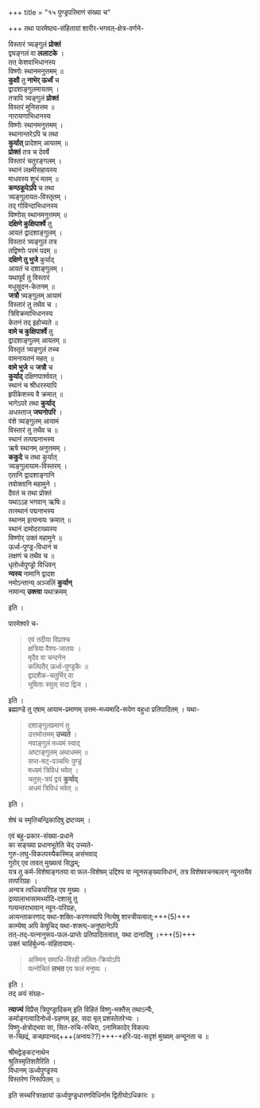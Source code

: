 +++
title = "१५ पुण्ड्रपरिमाणं संख्या च"

+++
तथा पारमेष्ठ्य-संहितायां शारीर-भगवत्-क्षेत्र-वर्णने-  

विस्तारं त्र्यङ्गुलं **प्रोक्तं**  
द्व्यङ्गलं वा **ललाटके** ।  
तत् केशवाभिधानस्य  
विष्णोः स्थानमनुत्तमम् ॥  
**कुक्षौ** तु **नाभेर् ऊर्ध्वं** च  
द्वादशाङ्गुलमायतम् ।  
तत्रापि त्र्यङ्गुलं **प्रोक्तं**  
विस्तरं मुनिसत्तम ॥  
नारायणाभिधानस्य  
विष्णोः स्थानमनुत्तमम् ।  
स्थानान्तरेऽपि च तथा  
**कुर्यात्** प्रादेशम् आयतम् ॥  
**प्रोक्तं** तत्र च देवर्षे  
विस्तारं चतुरङ्गलम् ।  
स्थानं लक्ष्मीसहायस्य  
माधवस्य शुभं मतम् ॥  
**कण्ठकूपेऽपि** च तथा  
त्र्यङ्गुलायत-विस्तृतम् ।  
तद् गोविन्दाभिधानस्य  
विष्णोस् स्थानमनुत्तमम् ॥  
**दक्षिणे कुक्षिपार्श्वे** तु  
आयतं द्वादशाङ्गुलम् ।  
विस्तारं त्र्यङ्गुलं तत्र  
तद्विष्णोः परमं पदम् ॥  
**दक्षिणे तु भुजे** कुर्याद्  
आयतं च दशाङ्गुलम् ।  
यथापूर्वं तु विस्तारं  
मधुसूदन-केतनम् ॥  
**जत्रौ** त्र्यङ्गुलम् आयामं  
विस्तारं तु तथैव च ।  
त्रिविक्रमाभिधानस्य  
केतनं तद् इहोच्यते ॥  
**वामे च कुक्षिपार्श्वे** तु  
द्वादशाङ्गुलम् आयतम् ॥  
विस्तृतं त्र्यङ्गुलं तच्च  
वामनायतनं महत् ॥  
**वामे भुजे** च **जत्रौ** च  
**कुर्याद्** दक्षिणपार्श्ववत् ।  
स्थानं च श्रीधरस्यापि  
हृपीकेशस्य वै क्रमात् ॥  
भागेऽपरे तथा **कुर्याद्**  
अधस्ताज् **जघनोपरि** ।  
वंशे त्र्यङ्गुलम् आयामं  
विस्तारं तु तथैव च ॥  
स्थानं तत्पद्मनाभस्य  
ऋषे स्थानम् अनुत्तमम् ।  
**ककुदे** च तथा कुर्यात्  
त्र्यङ्गुलायाम-विस्तरम् ।  
एतानि द्वादशाङ्गानि  
तवोक्तानि महामुने ।  
दैवतं च तथा प्रोक्तं  
यथाऽऽह भगवान् ऋषिः॥  
तत्स्थानं पद्मनाभस्य  
स्थानम् इत्यन्वयः क्रमात् ॥  
स्थानं दामोदराख्यस्य  
विष्णोर् उक्तं महामुने ॥  
ऊर्ध्व-पुण्ड्र-विधानं च  
लक्षणं च तथैव च ॥  
धृतोर्ध्वपुण्ड्रो विधिवन्  
**न्यस्य** नामानि द्वादश  
नमोऽन्तान्य् अञ्जलिं **कुर्यान्**  
नामान्य् **उक्त्वा** यथाक्रमम्  

इति ।

पारमेश्वरे च-

> एवं तदीया विप्राश्च  
> क्षत्रिया वैश्य-जातयः ।  
> मृदैव वा चन्दनेन  
> कल्पितैर् ऊर्ध्व-पुण्ड्रकैः ॥  
> द्वादशैक-चतुर्भिर् वा  
> भूषिताः स्युस् सदा द्विज ।

इति ।  
ब्रह्माण्डे तु एषाम् आयाम-प्रमाणम् उत्तम-मध्यमादि-रूपेण वहुधा प्रतिपादितम् । यथा-  

> दशाङ्गुलप्रमाणं तु  
> उत्तमोत्तमम् **उच्यते** ।  
> नवाङ्गुलं मध्यमं स्याद्  
> अष्टाङ्गुलम् अथाधमम् ॥  
> सप्त-षट्-पञ्चभिः पुण्ड्रं  
> मध्यमं त्रिविधं भवेत् ।  
> चतुस्-त्रयं द्वयं **कुर्याद्**  
> अधमं त्रिविधं भवेत् ॥

इति ।  

शेषं च स्मृतिचन्द्रिकादिषु द्रष्टव्यम् ।  

एवं बहु-प्रकार-संख्या-प्रधाने  
का सङ्ख्या प्रधानभूतेति चेद् उच्यते-  
गुरु-लघु-विकल्पस्यैकस्मिन्न् असंभवाद्  
गुरोर् एव तावत् मुख्यत्वं सिद्धम्;  
यत्र तु कर्म-विशेषाङ्गतया वा फल-विशेषम् उद्दिश्य वा न्यूनसङ्ख्याविधानं, 
तत्र विशेषवचनबलान् न्यूनतयैव तत्परिग्रहः ।  
अन्यत्र त्वधिकपरिग्रह एव मुख्यः ।  
द्रव्यालाभासामर्थ्यादि-दशासु तु  
गत्यन्तराभावान् न्यून-परिग्रहः,  
अत्यन्ताकरणाद् यथा-शक्ति-करणस्यापि नित्येषु शास्त्रीयत्वात्;+++(5)+++  
काम्येष्व् अपि केषुचिद् यथा-शक्त्य्-अनुष्ठानेऽपि  
तत्-तद्-यत्नानुरूप-फल-प्राप्तेः प्रतिपादितत्वात्, यथा दानादिषु ।+++(5)+++  
उक्तं चाहिर्बुध्न्य-संहितायाम्-  

> अस्मिन् समाधि-विरही ललित-क्रियोऽपि  
> यत्नोचितं **लभत** एव फलं मनुष्यः ।

इति ।  
तद् अयं संग्रहः-  

**त्याज्यं** विप्रैस् त्रिपुण्ड्रादिकम् इति विहितं विष्णु-भक्तैस् तथाऽन्यैः,  
कर्माङ्गत्वादिनोर्ध्व-ग्रहणम् इह, सदा मृत् प्रशस्तेतरेभ्यः ।  
विष्णु-क्षेत्रोद्भवा सा, सित-रुचि-रुचिरा, ऽनामिकादेर् विकल्पः  
स-च्छिद्रं, कच्छपान्यद्+++(अन्वयः??)+++-+हरि-पद-सदृशं मुख्यम् अन्यूनता च ॥

श्रीमद्वेङ्कटनाथेन  
श्रुतिस्मृतिशतैरिति ।  
विधानम् ऊर्ध्वपुण्ड्रस्य  
विस्तरेण निरूपितम् ॥

इति सच्चरित्ररक्षायां ऊर्ध्वपुण्ड्रधारणविधिर्नाम द्वितीयोऽधिकारः ॥